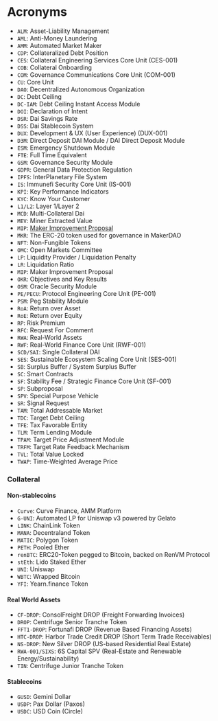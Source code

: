 # Acronyms

* `ALM`: Asset-Liability Management
* `AML`: Anti-Money Laundering
* `AMM`: Automated Market Maker
* `CDP`: Collateralized Debt Position
* `CES`: Collateral Engineering Services Core Unit (CES-001)
* `COB`: Collateral Onboarding
* `COM`: Governance Communications Core Unit (COM-001)
* `CU`: Core Unit
* `DAO`: Decentralized Autonomous Organization
* `DC`: Debt Ceiling
* `DC-IAM`: Debt Ceiling Instant Access Module
* `DOI`: Declaration of Intent
* `DSR`: Dai Savings Rate
* `DSS`: Dai Stablecoin System
* `DUX`: Development & UX (User Experience) (DUX-001)
* `D3M`: Direct Deposit DAI Module / DAI Direct Deposit Module
* `ESM`: Emergency Shutdown Module
* `FTE`: Full Time Equivalent
* `GSM`: Governance Security Module
* `GDPR`: General Data Protection Regulation
* `IPFS`: InterPlanetary File System
* `IS`: Immunefi Security Core Unit (IS-001)
* `KPI`: Key Performance Indicators
* `KYC`: Know Your Customer
* `L1/L2`: Layer 1/Layer 2
* `MCD`: Multi-Collateral Dai
* `MEV`: Miner Extracted Value
* `MIP`: [Maker Improvement Proposal](governance/mips.md)
* `MKR`: The ERC-20 token used for governance in MakerDAO
* `NFT`: Non-Fungible Tokens
* `OMC`: Open Markets Committee
* `LP`: Liquidity Provider / Liquidation Penalty
* `LR`: Liquidation Ratio
* `MIP`: Maker Improvement Proposal
* `OKR`: Objectives and Key Results
* `OSM`: Oracle Security Module
* `PE/PECU`: Protocol Engineering Core Unit (PE-001)
* `PSM`: Peg Stability Module
* `RoA`: Return over Asset
* `RoE`: Return over Equity
* `RP`: Risk Premium
* `RFC`: Request For Comment
* `RWA`: Real-World Assets
* `RWF`: Real-World Finance Core Unit (RWF-001)
* `SCD/SAI`: Single Collateral DAI
* `SES`: Sustainable Ecosystem Scaling Core Unit (SES-001)
* `SB`: Surplus Buffer / System Surplus Buffer
* `SC`: Smart Contracts
* `SF`: Stability Fee / Strategic Finance Core Unit (SF-001)
* `SP`: Subproposal
* `SPV`: Special Purpose Vehicle
* `SR`: Signal Request
* `TAM`: Total Addressable Market
* `TDC`: Target Debt Ceiling
* `TFE`: Tax Favorable Entity
* `TLM`: Term Lending Module
* `TPAM`: Target Price Adjustment Module
* `TRFM`: Target Rate Feedback Mechanism
* `TVL`: Total Value Locked
* `TWAP`: Time-Weighted Average Price

### **Collateral**


#### Non-stablecoins
* `Curve`:  Curve Finance, AMM Platform
* `G-UNI`: Automated LP for Uniswap v3 powered by Gelato
* `LINK`: ChainLink Token
* `MANA`: Decentraland Token
* `MATIC`: Polygon Token
* `PETH`: Pooled Ether
* `renBTC`: ERC20-Token pegged to Bitcoin, backed on RenVM Protocol
* `stEth`: Lido Staked Ether
* `UNI`: Uniswap
* `WBTC`: Wrapped Bitcoin
* `YFI`: Yearn.finance Token

#### Real World Assets
* `CF-DROP`: ConsolFreight DROP (Freight Forwarding Invoices)
* `DROP`: Centrifuge Senior Tranche Token
* `FFT1-DROP`: Fortunafi DROP (Revenue Based Financing Assets)
* `HTC-DROP`: Harbor Trade Credit DROP (Short Term Trade Receivables)
* `NS-DROP`: New Silver DROP (US-based Residential Real Estate)
* `RWA-001/SIXS`: 6S Capital SPV (Real-Estate and Renewable Energy/Sustainability)
* `TIN`: Centrifuge Junior Tranche Token

#### Stablecoins
* `GUSD`: Gemini Dollar
* `USDP`: Pax Dollar (Paxos)
* `USDC`: USD Coin (Circle)
